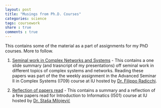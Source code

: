 ```yaml
---
layout: post
title: "Musings from Ph.D. Courses"
categories: science
tags: coursework
share : true
comments : true
---
```


This contains some of the material as a part of assignments for my PhD courses. 
More to follow. 

1. [Seminal work in Complex Networks and Systems](https://rachithaiyappa.github.io/I709/) - This contains a one slide summary  (and trasncript of my presentations) off seminal work in different topics of complex systems and networks. Reading these papers was part of the the weekly assignment in the Advanced Seminar II in Complex Systems (I709) course at IU hosted by [Dr. Filippo Radicchi](http://homes.sice.indiana.edu/filiradi/). 

2. [Reflection of papers read](https://rachithaiyappa.github.io/I501/) - This contains a summary and a reflection of a few papers read for Introduction to Informatics (I501) course at IU hosted by [Dr. Staša Milojević](http://homes.sice.indiana.edu/smilojev/)

